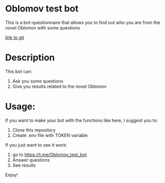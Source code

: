 # Oblomov test bot
This is a bot-questionnaire that allows you to find out who you are from the novel Oblomov with some questions

[link to git](https://github.com/NikkyBricky/Oblomov_test_bot.git)
# Description
This bot can:
1. Ask you some questions 
2. Give you results related to the novel Oblomov

# Usage:
If you want to make your bot with the functions like here, I suggest you to:
 1. Clone this repository
 2. Create .env file with TOKEN variable

If you just want to see it work:
 1. go to https://t.me/Oblomov_test_bot
 2. Answer questions
 3. See results

Enjoy!